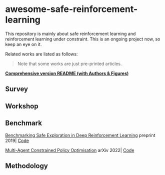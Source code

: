 # awesome-safe-reinforcement-learning

This repository is mainly about safe reinforcement learning and reinforcement learning under constraint. This is an ongoing project now, so keep an eye on it.

Related works are listed as follows:

> Note that some works are just pre-printed articles.

**[Comprehensive version README (with Authors & Figures)](./Comprehensive_readme.md)**



## Survey



## Workshop



## Benchmark

[Benchmarking Safe Exploration in Deep Reinforcement Learning](https://cdn.openai.com/safexp-short.pdf) preprint 2019| [Code](https://github.com/openai/safety-gym)

[Multi-Agent Constrained Policy Optimisation](https://github.com/chauncygu/Safe-Multi-Agent-Mujoco) arXiv 2022| [Code](https://github.com/chauncygu/Safe-Multi-Agent-Mujoco)

## Methodology

